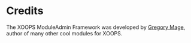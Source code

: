 # Credits

The XOOPS ModuleAdmin Framework was developed by [Gregory Mage](https://github.com/GregMage), author of many other cool modules for XOOPS.

